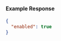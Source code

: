 <!-- Generated by nd gen api-examples. DO NOT EDIT. -->
#### Example Response
```json
{
  "enabled": true
}